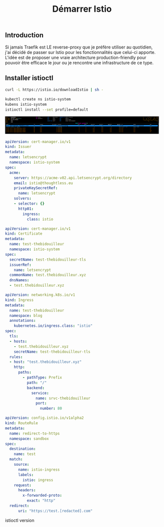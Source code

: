﻿---
title: Démarrer Istio
slug: getting-started-istio
hidden: true
---

## Introduction

Si jamais Traefik est LE reverse-proxy que je préfère utiliser au quotidien, j'ai décidé de passer sur Istio pour les fonctionnalités que celui-ci apporte. L'idée est de proposer une vraie architecture production-friendly pour pouvoir être efficace le jour ou je rencontre une infrastructure de ce type.

## Installer istioctl

```bash
curl -L https://istio.io/downloadIstio | sh -
```

```bash
kubectl create ns istio-system
kubens istio-system
istioctl install --set profile=default
```

![Istio installing](/img/istio-k9s-installing.png)

```yml
apiVersion: cert-manager.io/v1
kind: Issuer
metadata:
  name: letsencrypt
  namespace: istio-system
spec:
  acme:
    server: https://acme-v02.api.letsencrypt.org/directory
    email: istio@thoughtless.eu
    privateKeySecretRef:
      name: letsencrypt
    solvers:
    - selector: {}
      http01:
        ingress:
          class: istio
```

```yml
apiVersion: cert-manager.io/v1
kind: Certificate
metadata:
  name: test-thebidouilleur
  namespace: istio-system
spec:
  secretName: test-thebidouilleur-tls
  issuerRef:
    name: letsencrypt
  commonName: test.thebidouilleur.xyz
  dnsNames:
  - test.thebidouilleur.xyz
```

```yml
apiVersion: networking.k8s.io/v1
kind: Ingress
metadata:
  name: test-thebidouilleur
  namespace: blog
  annotations:
    kubernetes.io/ingress.class: "istio"
spec:
  tls:
  - hosts:
    - test.thebidouilleur.xyz
    secretName: test-thebidouilleur-tls
  rules:
  - host: "test.thebidouilleur.xyz"
    http:
      paths:
        - pathType: Prefix
          path: "/"
          backend:
            service:
              name: srvc-thebidouilleur
              port:
                number: 80
```

```yml
apiVersion: config.istio.io/v1alpha2
kind: RouteRule
metadata:
  name: redirect-to-https
  namespace: sandbox
spec:
  destination:
    name: test
  match:
    source:
      name: istio-ingress
      labels:
        istio: ingress
    request:
      headers:
        x-forwarded-proto:
          exact: "http"
  redirect:
      uri: "https://test.[redacted].com"
```

istioctl version
